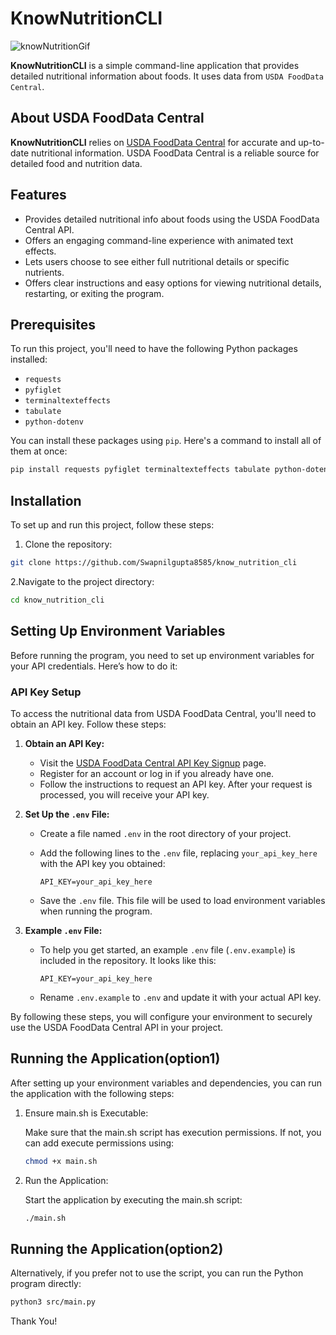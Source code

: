 # KnowNutritionCLI

![knowNutritionGif](https://github.com/user-attachments/assets/4aaf12a7-4149-46a4-91bc-6e2ecdd47989)

**KnowNutritionCLI** is a simple command-line application that provides detailed nutritional information about foods. It uses data from `USDA FoodData Central`.

## About USDA FoodData Central

**KnowNutritionCLI** relies on [USDA FoodData Central](https://fdc.nal.usda.gov/) for accurate and up-to-date nutritional information. USDA FoodData Central is a reliable source for detailed food and nutrition data.

## Features
- Provides detailed nutritional info about foods using the USDA FoodData Central API.
- Offers an engaging command-line experience with animated text effects.
- Lets users choose to see either full nutritional details or specific nutrients.
- Offers clear instructions and easy options for viewing nutritional details, restarting, or exiting the program.

## Prerequisites

To run this project, you'll need to have the following Python packages installed:

- `requests`
- `pyfiglet`
- `terminaltexteffects`
- `tabulate`
- `python-dotenv`

You can install these packages using `pip`. Here's a command to install all of them at once:

```bash
pip install requests pyfiglet terminaltexteffects tabulate python-dotenv
```

## Installation

To set up and run this project, follow these steps:

1. Clone the repository:
```bash
git clone https://github.com/Swapnilgupta8585/know_nutrition_cli
```
2.Navigate to the project directory:
```bash
cd know_nutrition_cli
```

## Setting Up Environment Variables

Before running the program, you need to set up environment variables for your API credentials. Here’s how to do it:

### API Key Setup

To access the nutritional data from USDA FoodData Central, you'll need to obtain an API key. Follow these steps:

1. **Obtain an API Key:**
   - Visit the [USDA FoodData Central API Key Signup](https://fdc.nal.usda.gov/api-key-signup.html) page.
   - Register for an account or log in if you already have one.
   - Follow the instructions to request an API key. After your request is processed, you will receive your API key.

2. **Set Up the `.env` File:**
   - Create a file named `.env` in the root directory of your project.
   - Add the following lines to the `.env` file, replacing `your_api_key_here` with the API key you obtained:

     ```env
     API_KEY=your_api_key_here
     ```

   - Save the `.env` file. This file will be used to load environment variables when running the program.

3. **Example `.env` File:**
   - To help you get started, an example `.env` file (`.env.example`) is included in the repository. It looks like this:

     ```env
     API_KEY=your_api_key_here
     ```

   - Rename `.env.example` to `.env` and update it with your actual API key.

By following these steps, you will configure your environment to securely use the USDA FoodData Central API in your project.

## Running the Application(option1)

After setting up your environment variables and dependencies, you can run the application with the following steps:

1. Ensure main.sh is Executable:

    Make sure that the main.sh script has execution permissions. If not, you can add execute permissions using:
    ```bash 
    chmod +x main.sh
    ```
2. Run the Application:

    Start the application by executing the main.sh script:
    ```bash
    ./main.sh
    ```
## Running the Application(option2)

Alternatively, if you prefer not to use the script, you can run the Python program directly:
```bash
python3 src/main.py
```

Thank You!

